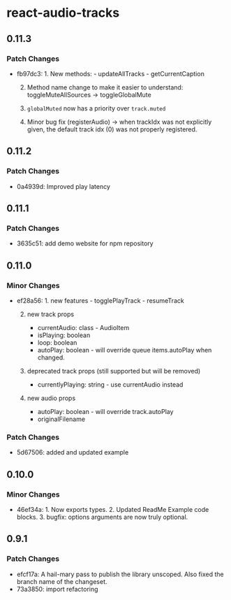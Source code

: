 # react-audio-tracks

## 0.11.3

### Patch Changes

- fb97dc3: 1. New methods: - updateAllTracks - getCurrentCaption

  2. Method name change to make it easier to understand: toggleMuteAllSources -> toggleGlobalMute

  3. `globalMuted` now has a priority over `track.muted`

  4. Minor bug fix (registerAudio) -> when trackIdx was not explicitly given, the default track idx (0) was not properly registered.

## 0.11.2

### Patch Changes

- 0a4939d: Improved play latency

## 0.11.1

### Patch Changes

- 3635c51: add demo website for npm repository

## 0.11.0

### Minor Changes

- ef28a56: 1. new features - togglePlayTrack - resumeTrack

  2. new track props

     - currentAudio: class - AudioItem
     - isPlaying: boolean
     - loop: boolean
     - autoPlay: boolean - will override queue items.autoPlay when changed.

  3. deprecated track props (still supported but will be removed)

     - currentlyPlaying: string - use currentAudio instead

  4. new audio props
     - autoPlay: boolean - will override track.autoPlay
     - originalFilename

### Patch Changes

- 5d67506: added and updated example

## 0.10.0

### Minor Changes

- 46ef34a: 1. Now exports types. 2. Updated ReadMe Example code blocks. 3. bugfix: options arguments are now truly optional.

## 0.9.1

### Patch Changes

- efcf17a: A hail-mary pass to publish the library unscoped. Also fixed the branch name of the changeset.
- 73a3850: import refactoring
